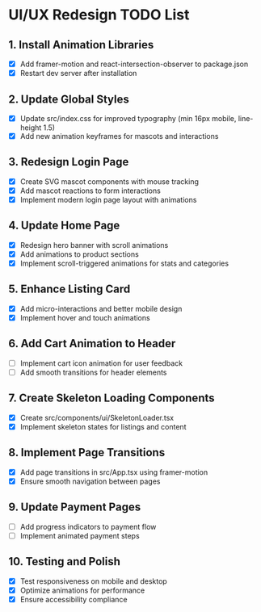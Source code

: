 # UI/UX Redesign TODO List

## 1. Install Animation Libraries
- [x] Add framer-motion and react-intersection-observer to package.json
- [x] Restart dev server after installation

## 2. Update Global Styles
- [x] Update src/index.css for improved typography (min 16px mobile, line-height 1.5)
- [x] Add new animation keyframes for mascots and interactions

## 3. Redesign Login Page
- [x] Create SVG mascot components with mouse tracking
- [x] Add mascot reactions to form interactions
- [x] Implement modern login page layout with animations

## 4. Update Home Page
- [x] Redesign hero banner with scroll animations
- [x] Add animations to product sections
- [x] Implement scroll-triggered animations for stats and categories

## 5. Enhance Listing Card
- [x] Add micro-interactions and better mobile design
- [x] Implement hover and touch animations

## 6. Add Cart Animation to Header
- [ ] Implement cart icon animation for user feedback
- [ ] Add smooth transitions for header elements

## 7. Create Skeleton Loading Components
- [x] Create src/components/ui/SkeletonLoader.tsx
- [x] Implement skeleton states for listings and content

## 8. Implement Page Transitions
- [x] Add page transitions in src/App.tsx using framer-motion
- [x] Ensure smooth navigation between pages

## 9. Update Payment Pages
- [ ] Add progress indicators to payment flow
- [ ] Implement animated payment steps

## 10. Testing and Polish
- [x] Test responsiveness on mobile and desktop
- [x] Optimize animations for performance
- [x] Ensure accessibility compliance
